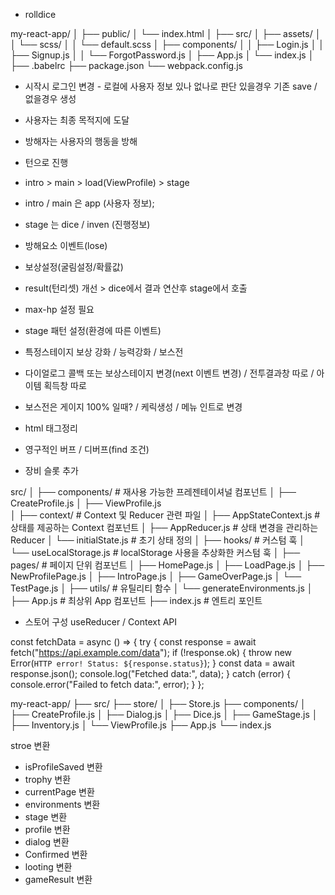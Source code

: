* rolldice

my-react-app/
│
├── public/
│   └── index.html
│
├── src/
│   ├── assets/
│   │   └── scss/
│   │       └── default.scss
│   ├── components/
│   │   ├── Login.js
│   │   ├── Signup.js
│   │   └── ForgotPassword.js
│   ├── App.js
│   └── index.js
│
├── .babelrc
├── package.json
└── webpack.config.js

* 시작시 로그인 변경 - 로컬에 사용자 정보 있나 없나로 판단 있을경우 기존 save / 없을경우 생성
* 사용자는 최종 목적지에 도달
* 방해자는 사용자의 행동을 방해
* 턴으로 진행

* intro > main > load(ViewProfile) > stage
* intro / main 은 app (사용자 정보);
* stage 는 dice / inven (진행정보)

* 방해요소 이벤트(lose)
* 보상설정(굴림설정/확률값)

* result(턴리셋) 개선 > dice에서 결과 연산후 stage에서 호출

* max-hp 설정 필요

* stage 패턴 설정(환경에 따른 이벤트)
* 특정스테이지 보상 강화 / 능력강화 / 보스전

* 다이얼로그 콜백 또는 보상스테이지 변경(next 이벤트 변경) / 전투결과창 따로 / 아이템 획득창 따로
* 보스전은 게이지 100% 일때? / 케릭생성 / 메뉴 인트로 변경

* html 태그정리

* 영구적인 버프 / 디버프(find 조건)
* 장비 슬롯 추가


<!-- 스토어 구성 예 폴더 -->
src/
│
├── components/          # 재사용 가능한 프레젠테이셔널 컴포넌트
│   ├── CreateProfile.js
│   ├── ViewProfile.js            
│
├── context/             # Context 및 Reducer 관련 파일
│   ├── AppStateContext.js   # 상태를 제공하는 Context 컴포넌트
│   ├── AppReducer.js        # 상태 변경을 관리하는 Reducer
│   └── initialState.js      # 초기 상태 정의
│
├── hooks/               # 커스텀 훅
│   └── useLocalStorage.js   # localStorage 사용을 추상화한 커스텀 훅
│
├── pages/               # 페이지 단위 컴포넌트
│   ├── HomePage.js
│   ├── LoadPage.js
│   ├── NewProfilePage.js
│   ├── IntroPage.js
│   ├── GameOverPage.js
│   └── TestPage.js
│
├── utils/               # 유틸리티 함수
│   └── generateEnvironments.js
│
├── App.js               # 최상위 App 컴포넌트
├── index.js             # 엔트리 포인트



* 스토어 구성 useReducer / Context API 
<!-- * 스토어 구성 react-redux / @reduxjs/toolkit -->

<!-- 데이터 연결 부분  -->
const fetchData = async () => {
  try {
    const response = await fetch("https://api.example.com/data");
    if (!response.ok) {
      throw new Error(`HTTP error! Status: ${response.status}`);
    }
    const data = await response.json();
    console.log("Fetched data:", data);
  } catch (error) {
    console.error("Failed to fetch data:", error);
  }
};


my-react-app/
├── src/
    ├── store/
    │   ├── Store.js
    ├── components/
    │   ├── CreateProfile.js
    │   ├── Dialog.js
    │   ├── Dice.js
    │   ├── GameStage.js
    │   ├── Inventory.js
    │   └── ViewProfile.js
    ├── App.js
    └── index.js

stroe 변환
* isProfileSaved 변환
* trophy 변환
* currentPage 변환
* environments 변환
* stage 변환
* profile 변환
* dialog 변환
* Confirmed 변환
* looting 변환
* gameResult 변환